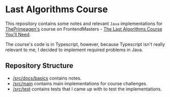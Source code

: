 # Last Algorithms Course

This repository contains some notes and relevant `Java` implementations for
[ThePrimeagen's](https://github.com/ThePrimeagen) course on FrontendMasters -
[The Last Algorithms Course You'll Need](https://frontendmasters.com/courses/algorithms/).

The course's code is in Typescript, however, because Typescript isn't really relevant to me, I
decided to implement required problems in Java.

## Repository Structure

- [/src/docs/basics](/src/docs/basics) contains notes.
- [/src/main](/src/main) contains main implementations for course challenges.
- [/src/test](/src/test) contains tests that I came up with to test the
  implementations.
